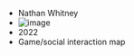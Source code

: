 * Nathan Whitney
* ![image](https://user-images.githubusercontent.com/68211239/149557737-bab65e5f-3be0-4ae5-83d2-67fc15064f28.png)
* 2022
* Game/social interaction map
